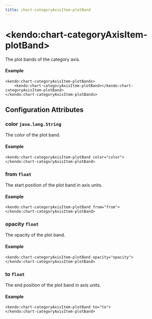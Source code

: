 ```yaml
---
title: chart-categoryAxisItem-plotBand
---
```


# \<kendo:chart-categoryAxisItem-plotBand\>

The plot bands of the category axis.

#### Example
    <kendo:chart-categoryAxisItem-plotBands>
        <kendo:chart-categoryAxisItem-plotBand></kendo:chart-categoryAxisItem-plotBand>
    </kendo:chart-categoryAxisItem-plotBands>

## Configuration Attributes

### color `java.lang.String`

The color of the plot band.

#### Example
    <kendo:chart-categoryAxisItem-plotBand color="color">
    </kendo:chart-categoryAxisItem-plotBand>

### from `float`

The start position of the plot band in axis units.

#### Example
    <kendo:chart-categoryAxisItem-plotBand from="from">
    </kendo:chart-categoryAxisItem-plotBand>

### opacity `float`

The opacity of the plot band.

#### Example
    <kendo:chart-categoryAxisItem-plotBand opacity="opacity">
    </kendo:chart-categoryAxisItem-plotBand>

### to `float`

The end position of the plot band in axis units.

#### Example
    <kendo:chart-categoryAxisItem-plotBand to="to">
    </kendo:chart-categoryAxisItem-plotBand>


